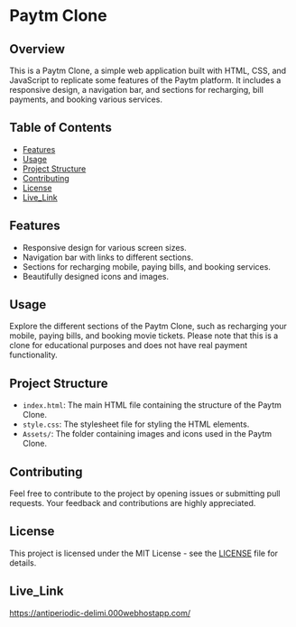 
# Paytm Clone

## Overview

This is a Paytm Clone, a simple web application built with HTML, CSS, and JavaScript to replicate some features of the Paytm platform. It includes a responsive design, a navigation bar, and sections for recharging, bill payments, and booking various services.

## Table of Contents

- [Features](#features)
- [Usage](#usage)
- [Project Structure](#project-structure)
- [Contributing](#contributing)
- [License](#license)
- [Live_Link](#Live_Link)

## Features

- Responsive design for various screen sizes.
- Navigation bar with links to different sections.
- Sections for recharging mobile, paying bills, and booking services.
- Beautifully designed icons and images.

## Usage

Explore the different sections of the Paytm Clone, such as recharging your mobile, paying bills, and booking movie tickets. Please note that this is a clone for educational purposes and does not have real payment functionality.

## Project Structure

- `index.html`: The main HTML file containing the structure of the Paytm Clone.
- `style.css`: The stylesheet file for styling the HTML elements.
- `Assets/`: The folder containing images and icons used in the Paytm Clone.

## Contributing

Feel free to contribute to the project by opening issues or submitting pull requests. Your feedback and contributions are highly appreciated.

## License

This project is licensed under the MIT License - see the [LICENSE](LICENSE) file for details.


## Live_Link   
https://antiperiodic-delimi.000webhostapp.com/

